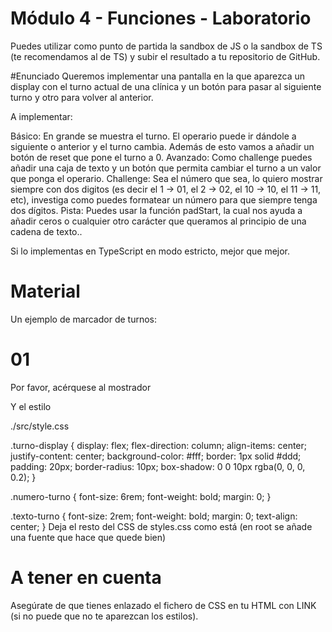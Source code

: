 # Módulo 4 - Funciones - Laboratorio
Puedes utilizar como punto de partida la sandbox de JS o la sandbox de TS (te recomendamos al de TS) y subir el resultado a tu repositorio de GitHub.

#Enunciado
Queremos implementar una pantalla en la que aparezca un display con el turno actual de una clínica y un botón para pasar al siguiente turno y otro para volver al anterior.

A implementar:

Básico:
En grande se muestra el turno.
El operario puede ir dándole a siguiente o anterior y el turno cambia.
Además de esto vamos a añadir un botón de reset que pone el turno a 0.
Avanzado:
Como challenge puedes añadir una caja de texto y un botón que permita cambiar el turno a un valor que ponga el operario.
Challenge:
Sea el número que sea, lo quiero mostrar siempre con dos digitos (es decir el 1 -> 01, el 2 -> 02, el 10 -> 10, el 11 -> 11, etc), investiga como puedes formatear un número para que siempre tenga dos dígitos.
Pista: Puedes usar la función padStart, la cual nos ayuda a añadir ceros o cualquier otro carácter que queramos al principio de una cadena de texto..

Si lo implementas en TypeScript en modo estricto, mejor que mejor.

# Material
Un ejemplo de marcador de turnos:

<!DOCTYPE html>
<html lang="en">
  <head>
    <meta charset="UTF-8" />
    <link rel="icon" type="image/svg+xml" href="/vite.svg" />
    <link rel="stylesheet" href="./src/style.css" />
    <meta name="viewport" content="width=device-width, initial-scale=1.0" />
    <title>Vite + TS</title>
  </head>
  <body>
    <div class="turno-display">
      <h1 class="numero-turno">01</h1>
      <p class="texto-turno">Por favor, acérquese al mostrador</p>
    </div>
    <script type="module" src="/src/main.ts"></script>
  </body>
</html>
Y el estilo

./src/style.css

.turno-display {
  display: flex;
  flex-direction: column;
  align-items: center;
  justify-content: center;
  background-color: #fff;
  border: 1px solid #ddd;
  padding: 20px;
  border-radius: 10px;
  box-shadow: 0 0 10px rgba(0, 0, 0, 0.2);
}

.numero-turno {
  font-size: 6rem;
  font-weight: bold;
  margin: 0;
}

.texto-turno {
  font-size: 2rem;
  font-weight: bold;
  margin: 0;
  text-align: center;
}
Deja el resto del CSS de styles.css como está (en root se añade una fuente que hace que quede bien)

# A tener en cuenta
Asegúrate de que tienes enlazado el fichero de CSS en tu HTML con LINK (si no puede que no te aparezcan los estilos).
